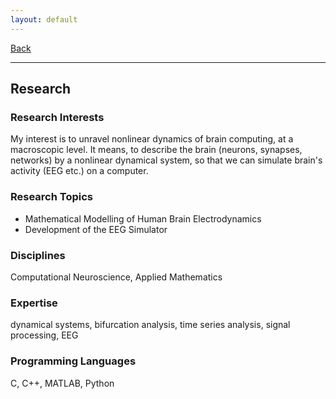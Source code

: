 ```yaml
---
layout: default
---
```


[Back](/index.md)
* * *

## Research
### Research Interests
My interest is to unravel nonlinear dynamics of brain computing, at a macroscopic level. It means, to describe the brain (neurons, synapses, networks) by a nonlinear dynamical system, so that we can simulate brain's activity (EEG etc.) on a computer.

### Research Topics
- Mathematical Modelling of Human Brain Electrodynamics
- Development of the EEG Simulator

### Disciplines
Computational Neuroscience, Applied Mathematics

### Expertise
dynamical systems, bifurcation analysis, time series analysis, signal processing, EEG

### Programming Languages
C, C++, MATLAB, Python
